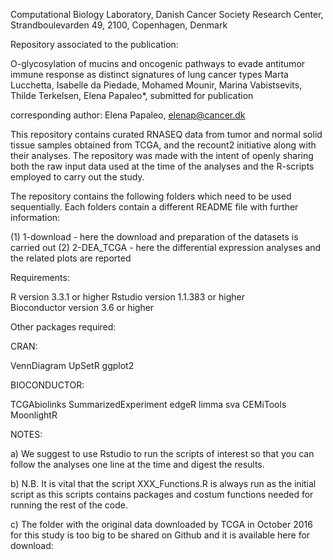 Computational Biology Laboratory, Danish Cancer Society Research Center, Strandboulevarden 49, 2100, Copenhagen, Denmark

Repository associated to the publication:

O-glycosylation of mucins and oncogenic pathways to evade antitumor immune response as distinct signatures of lung cancer types
Marta Lucchetta, Isabelle da Piedade, Mohamed Mounir,  Marina Vabistsevits, Thilde Terkelsen, Elena Papaleo*, submitted for publication

corresponding author: Elena Papaleo, elenap@cancer.dk

This repository contains curated RNASEQ data from tumor and normal solid tissue samples obtained from TCGA, and the recount2 initiative along  with their analyses. The repository was made with the intent of openly sharing both the raw input data used at the time of the analyses and the R-scripts employed to carry out the study.

The repository contains the following folders which need to be used sequentially. Each folders contain a different README file with further information:

(1) 1-download - here the download and preparation of the datasets is carried out 
(2) 2-DEA_TCGA - here the differential expression analyses and the related plots are reported



Requirements:

R version 3.3.1 or higher
Rstudio version 1.1.383 or higher        
Bioconductor version 3.6 or higher	

Other packages required:

CRAN:

VennDiagram
UpSetR
ggplot2

BIOCONDUCTOR:

TCGAbiolinks
SummarizedExperiment
edgeR
limma
sva
CEMiTools
MoonlightR


NOTES:

a) We suggest to use Rstudio to run the scripts of interest so that you can follow the analyses one line at the time and digest the results.


b) N.B. It is vital that the script XXX_Functions.R is always run as the initial script as this scripts contains packages and costum functions needed for running the rest of the code.

c) The folder with the original data downloaded by TCGA in October 2016 for this study is too big to be shared on Github and it is available here for download:
